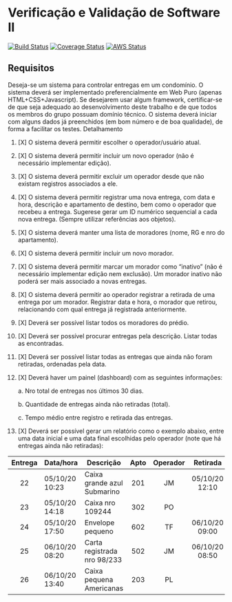 # Verificação e Validação de Software II
[![Build Status](https://travis-ci.com/ES-PUCRS/vv2_portaria.svg?branch=master)](https://travis-ci.com/ES-PUCRS/vv2_portaria)
[![Coverage Status](https://coveralls.io/repos/github/ES-PUCRS/vv2_portaria/badge.svg?branch=master)](https://coveralls.io/github/ES-PUCRS/vv2_portaria?branch=master)
[![AWS Status](https://img.shields.io/website?down_color=red&down_message=down&up_color=success&up_message=up&label=AWS%20Status&url=http%3A%2F%2Fportariavv2.duckdns.org%2Factuator%2Fhealth)](https://img.shields.io/badge/AWS%20Status-down-red)

## Requisitos
Deseja-se um sistema para controlar entregas em um condomínio.
O sistema deverá ser implementado preferencialmente em Web Puro (apenas
HTML+CSS+Javascript). Se desejarem usar algum framework, certificar-se de que seja
adequado ao desenvolvimento deste trabalho e de que todos os membros do grupo possuam
domínio técnico.
O sistema deverá iniciar com alguns dados já preenchidos (em bom número e de boa
qualidade), de forma a facilitar os testes.
Detalhamento

1. [X] O sistema deverá permitir escolher o operador/usuário atual.
2. [X] O sistema deverá permitir incluir um novo operador (não é necessário
implementar edição).
3. [X] O sistema deverá permitir excluir um operador desde que não existam registros
associados a ele.
4. [X] O sistema deverá permitir registrar uma nova entrega, com data e hora, descrição
e apartamento de destino, bem como o operador que recebeu a entrega. Sugerese gerar um ID numérico sequencial a cada nova entrega. (Sempre utilizar
referências aos objetos).
5. [X] O sistema deverá manter uma lista de moradores (nome, RG e nro do
apartamento).
6. [X] O sistema deverá permitir incluir um novo morador.
7. [X] O sistema deverá permitir marcar um morador como “inativo” (não é necessário
implementar edição nem exclusão). Um morador inativo não poderá ser mais
associado a novas entregas.
8. [X] O sistema deverá permitir ao operador registrar a retirada de uma entrega por um
morador. Registrar data e hora, o morador que retirou, relacionando com qual
entrega já registrada anteriormente.
9. [X] Deverá ser possível listar todos os moradores do prédio.
10. [X] Deverá ser possível procurar entregas pela descrição. Listar todas as encontradas.
11. [X] Deverá ser possível listar todas as entregas que ainda não foram retiradas,
ordenadas pela data.
12. [X] Deverá haver um painel (dashboard) com as seguintes informações:


    a. Nro total de entregas nos últimos 30 dias.

    b. Quantidade de entregas ainda não retiradas (total).

    c. Tempo médio entre registro e retirada das entregas.


13. [X] Deverá ser possível gerar um relatório como o exemplo abaixo, entre uma data
inicial e uma data final escolhidas pelo operador (note que há entregas ainda não
retiradas):

| Entrega |    Data/hora   |         Descrição           | Apto | Operador |    Retirada    |     Morador     |
|:-------:| -------------- | --------------------------- |:----:|:--------:|:--------------:| --------------- |
|    22   | 05/10/20 10:23 | Caixa grande azul Submarino |  201 |    JM    | 05/10/20 12:10 | Carlos Silveira |
|    23   | 05/10/20 14:18 | Caixa nro 109244            |  302 |    PO    |                |                 |
|    24   | 05/10/20 17:50 | Envelope pequeno            |  602 |    TF    | 06/10/20 09:00 | Marcia Duarte   |
|    25   | 06/10/20 08:20 | Carta registrada nro 98/233 |  502 |    JM    | 06/10/20 08:50 | Paula Borges    |
|    26   | 06/10/20 13:40 | Caixa pequena Americanas    |  203 |    PL    |                |                 |
